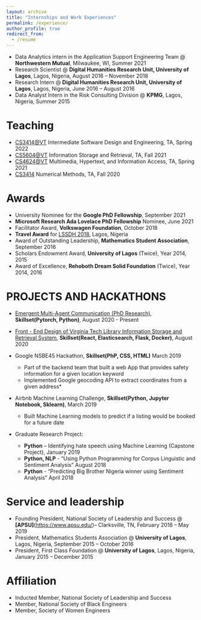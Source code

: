 ```yaml
---
layout: archive
title: "Internships and Work Experiences"
permalink: /experience/
author_profile: true
redirect_from:
  - /resume
---
```


<!-- {% include base_path %}

Education
======
* B.S. in GitHub, GitHub University, 2012
* M.S. in Jekyll, GitHub University, 2014
* Ph.D in Version Control Theory, GitHub University, 2018 (expected) -->
* Data Analytics intern in the Application Support Engineering Team @ **Northwestern Mutual**, Milwaukee, WI, Summer 2021
* Research Scientist @ **Digital Humanities Research Unit, University of Lagos**, Lagos, Nigeria, August 2016 – November 2018
* Research Intern @ **Digital Humanities Research Unit, University of Lagos**, Lagos, Nigeria, June 2016 – August 2016
* Data Analyst Intern in the Risk Consulting Division @ **KPMG**, Lagos, Nigeria, Summer 2015
 

Teaching
======
* [CS3414@VT](https://cs.vt.edu/Undergraduate/courses/CS3704.html) Intermediate Software Design and Engineering, TA, Spring 2022
* [CS5604@VT](https://isminoula.github.io/CS5604F21/) Information Storage and Retrieval, TA, Fall 2021 
* [CS4624@VT](https://cs.vt.edu/Undergraduate/courses/CS4624.html) Multimedia, Hypertext, and Information Access, TA, Spring 2021
* [CS3414](https://cs.vt.edu/Undergraduate/courses/CS3414.html) Numerical Methods, TA, Fall 2020

Awards
======
* University Nominee for the **Google PhD Fellowship**, September 2021
* **Microsoft Research Ada Lovelace PhD Fellowship** Nominee, June 2021
* Facilitator Award, **Volkswagen Foundation**, October 2018
* **Travel Award** for [LSSDH 2018](https://networks.h-net.org/node/73374/announcements/2543597/2nd-lagos-summer-schoool-digital-humanities-lssdh-2018), Lagos, Nigeria
* Award of Outstanding Leadership, **Mathematics Student Association**, September 2016
* Scholars Endowment Award, **University of Lagos** (Twice), Year 2014, 2015
* Award of Excellence, **Rehoboth Dream Solid Foundation** (Twice), Year 2014, 2016

PROJECTS AND HACKATHONS
======
* [Emergent Multi-Agent Communication (PhD Research)](https://github.com/makanju0la/EmergentCommunication), **Skillset(Pytorch, Python)**, August 2020 - Present
* [Front - End Design of Virginia Tech Library Information Storage and Retrieval System](https://vtechworks.lib.vt.edu/handle/10919/101526), **Skillset(React, Elasticsearch, Flask, Docker)**, August 2020
* Google NSBE45 Hackathon, **Skillset(PhP, CSS, HTML)** March 2019 
  * Part of the backend team that built a web App that provides safety information for a given location keyword
  * Implemented Google geocoding API to extract coordinates from a given address*
* Airbnb Machine Learning Challenge, **Skillset(Python, Jupyter Notebook, Sklearn)**, March 2019
  * Built Machine Learning models to predict if a listing would be booked for a future date

* Graduate Research Project:
  * **Python** – Identifying hate speech using Machine Learning (Capstone Project), January 2019
  * **Python, NLP** - “Using Python Programming for Corpus Linguistic and Sentiment Analysis” August 2018
  * **Python** - “Predicting Big Brother Nigeria winner using Sentiment Analysis” April 2018

Service and leadership
======
* Founding President, National Society of Leadership and Success @ **[APSU]**(https://www.apsu.edu/)– Clarksville, TN, February 2018 – May 2019
* President, Mathematics Students Association @ **University of Lagos**, Lagos, Nigeria, September 2015 – October 2016
* President, First Class Foundation @ **University of Lagos**, Lagos, Nigeria, January 2015 – December 2015

Affiliation
======
* Inducted Member, National Society of Leadership and Success
* Member, National Society of Black Engineers
* Member, Society of Women Engineers


	        			   
<!-- Publications
======
  <ul>{% for post in site.publications %}
    {% include archive-single-cv.html %}
  {% endfor %}</ul>
  
Talks
======
  <ul>{% for post in site.talks %}
    {% include archive-single-talk-cv.html %}
  {% endfor %}</ul> -->
  

  

